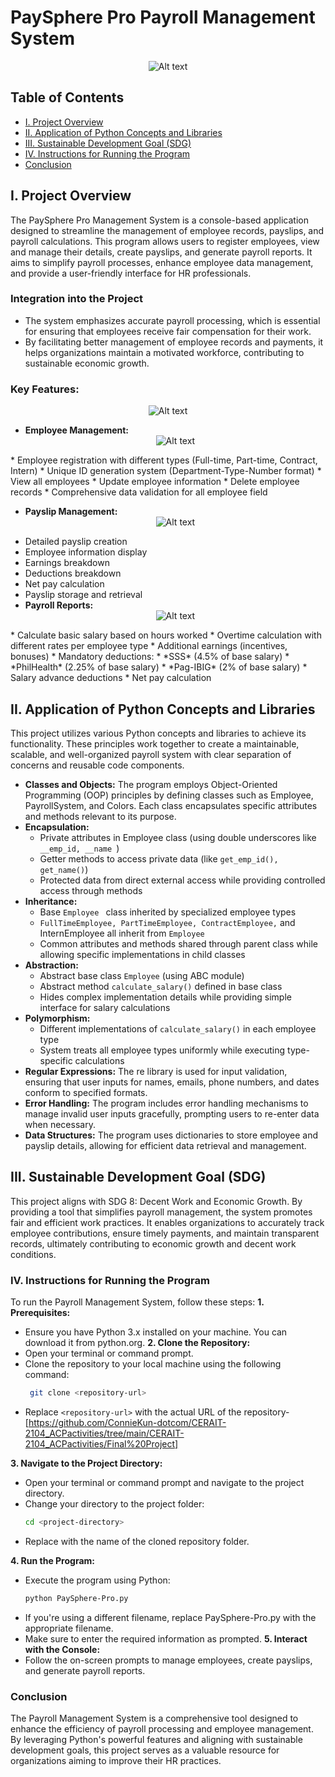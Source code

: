 # PaySphere Pro Payroll Management System
<div align="center">
    <img src="https://github.com/user-attachments/assets/b08ab016-4408-4a7a-8d0d-f4d23e3a699c" alt="Alt text" />
</div>




## Table of Contents
* [I. Project Overview](#i-project-overview)
* [II. Application of Python Concepts and Libraries](#ii-application-of-python-concepts-and-libraries)
* [III. Sustainable Development Goal (SDG)](#iii-sustainable-development-goal-(sdg))
* [IV. Instructions for Running the Program](#iv-instructions-for-running-the-program)
* [Conclusion](#conclusion)
  

## I. Project Overview
The PaySphere Pro Management System is a console-based application designed to streamline the management
of employee records, payslips, and payroll calculations. This program allows users to register employees,
view and manage their details, create payslips, and generate payroll reports. It aims to simplify payroll
processes, enhance employee data management, and provide a user-friendly interface for HR professionals.

### Integration into the Project
* The system emphasizes accurate payroll processing, which is essential for ensuring that employees 
receive fair compensation for their work.
* By facilitating better management of employee records and payments, it helps organizations maintain
a motivated workforce, contributing to sustainable economic growth.

### Key Features:
<div align="center">
    <img src="https://github.com/user-attachments/assets/26c1be97-dcb1-4b4d-abad-ed2e99d57cc0" alt="Alt text" />
</div>

* **Employee Management:**
  <div align="center">
    <img src="https://github.com/user-attachments/assets/be8af8f6-cca6-46ef-beb2-d104d6e69ab1" alt="Alt text" />
</div>
  * Employee registration with different types (Full-time, Part-time, Contract, Intern)
  * Unique ID generation system (Department-Type-Number format)
  * View all employees
  * Update employee information
  * Delete employee records
  * Comprehensive data validation for all employee field

* **Payslip Management:**
  <div align="center">
    <img src="https://github.com/user-attachments/assets/6414918d-adf4-4b59-a37e-6c1e58ff3336" alt="Alt text"/>
</div>

  * Detailed payslip creation
  * Employee information display
  * Earnings breakdown
  * Deductions breakdown
  * Net pay calculation
  * Payslip storage and retrieval
* **Payroll Reports:**
  <div align="center">
    <img src="https://github.com/user-attachments/assets/29b81c81-ba18-4c38-9917-c2253f4320b7" alt="Alt text"/>
</div>
  * Calculate basic salary based on hours worked
  * Overtime calculation with different rates per employee type
  * Additional earnings (incentives, bonuses)
  * Mandatory deductions:
    * *SSS* (4.5% of base salary)
    * *PhilHealth* (2.25% of base salary)
    * *Pag-IBIG* (2% of base salary)
  * Salary advance deductions
  * Net pay calculation

## II. Application of Python Concepts and Libraries
This project utilizes various Python concepts and libraries to achieve its functionality. These principles work together to create a maintainable, scalable, and well-organized payroll system with clear separation of concerns and reusable code components.

* **Classes and Objects:** The program employs Object-Oriented Programming (OOP) principles by defining 
  classes such as Employee, PayrollSystem, and Colors. Each class encapsulates specific attributes and
  methods relevant to its purpose.
* **Encapsulation:**
  * Private attributes in Employee class (using double underscores like
    ```__emp_id, __name ```)
  * Getter methods to access private data (like
   ```get_emp_id(), get_name()```)
  * Protected data from direct external access while providing controlled access through methods
* **Inheritance:**
  * Base
    ```Employee ``` class inherited by specialized employee types
  * ```FullTimeEmployee, PartTimeEmployee, ContractEmployee,``` and InternEmployee all inherit from ```Employee```
  * Common attributes and methods shared through parent class while allowing specific implementations in child classes
* **Abstraction:**
  * Abstract base class ```Employee``` (using ABC module)
  * Abstract method ```calculate_salary()``` defined in base class
  * Hides complex implementation details while providing simple interface for salary calculations
* **Polymorphism:**
  * Different implementations of ```calculate_salary()``` in each employee type
  * System treats all employee types uniformly while executing type-specific calculations
* **Regular Expressions:** The re library is used for input validation, ensuring that user inputs for names, 
  emails, phone numbers, and dates conform to specified formats.
* **Error Handling:** The program includes error handling mechanisms to manage invalid user inputs gracefully,
  prompting users to re-enter data when necessary.
* **Data Structures:** The program uses dictionaries to store employee and payslip details, allowing for
  efficient data retrieval and management.

## III. Sustainable Development Goal (SDG)
  This project aligns with SDG 8: Decent Work and Economic Growth. By providing a tool that simplifies 
  payroll management, the system promotes fair and efficient work practices. It enables organizations 
  to accurately track employee contributions, ensure timely payments, and maintain transparent records,
  ultimately contributing to economic growth and decent work conditions.

### IV. Instructions for Running the Program
To run the Payroll Management System, follow these steps:
**1. Prerequisites:**
   * Ensure you have Python 3.x installed on your machine. You can download it from python.org.
**2. Clone the Repository:**
   * Open your terminal or command prompt.
   * Clone the repository to your local machine using the following command:
      ```bash
       git clone <repository-url>
   * Replace ```<repository-url>``` with the actual URL of the repository-[https://github.com/ConnieKun-dotcom/CERAIT-2104_ACPactivities/tree/main/CERAIT-2104_ACPactivities/Final%20Project]
       
**3. Navigate to the Project Directory:**
   * Open your terminal or command prompt and navigate to the project directory.
   * Change your directory to the project folder:
     ```bash
     cd <project-directory>
   * Replace <project-directory> with the name of the cloned repository folder.
    
**4. Run the Program:**
   * Execute the program using Python:
     ```bash
     python PaySphere-Pro.py 
   * If you're using a different filename, replace PaySphere-Pro.py with the appropriate filename.
   * Make sure to enter the required information as prompted.
**5. Interact with the Console:**
   * Follow the on-screen prompts to manage employees, create payslips, and generate payroll reports.

### Conclusion
The Payroll Management System is a comprehensive tool designed to enhance the efficiency of payroll 
processing and employee management. By leveraging Python's powerful features and aligning with sustainable
development goals, this project serves as a valuable resource for organizations aiming to improve their
HR practices.









